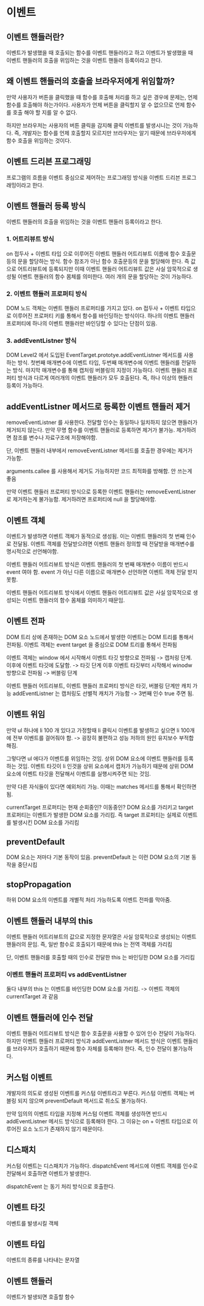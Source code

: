 # 이벤트

## 이벤트 핸들러란? 
이벤트가 발생했을 때 호출되는 함수를 이벤트 핸들러라고 하고 이벤트가 발생했을 때 이벤트 핸들러의 호출을 위임하는 것을 이벤트 핸들러 등록이라고 한다.

## 왜 이벤트 핸들러의 호출을 브라우저에게 위임할까?
만약 사용자가 버튼을 클릭했을 때 함수를 호출해 처리를 하고 싶은 경우에 문제는, 언제 함수를 호출해야 하는가이다. 사용자가 언제 버튼을 클릭할지 알 수 없으므로 언제 함수를 호출 해야 할 지를 알 수 없다.

하지만 브라우저는 사용자의 버튼 클릭을 감지해 클릭 이벤트를 발생시니는 것이 가능하다. 즉, 개발자는 함수를 언제 호출할지 모르지만 브라우저는 알기 때문에 브라우저에게 함수 호출을 위임하는 것이다.

## 이벤트 드리븐 프로그래밍
프로그램의 흐름을 이벤트 중심으로 제어하는 프로그래밍 방식을 이벤트 드리븐 프로그래밍이라고 한다.

## 이벤트 핸들러 등록 방식
이벤트 핸들러의 호출을 위임하는 것을 이벤트 핸들러 등록이라고 한다.

### 1. 어트리뷰트 방식
on 접두사 + 이벤트 타입 으로 이루어진 이벤트 핸들러 어트리뷰트 이름에 함수 호출문 등의 문을 할당하는 방식. 함수 참조가 아닌 함수 호출문등의 문을 할당해야 한다. 즉 값으로 어트리뷰트에 등록되지만 이때 이벤트 핸들러 어트리뷰트 값은 사실 암묵적으로 생성될 이벤트 핸들러의 함수 몸체를 의미한다. 여러 개의 문을 할당하는 것이 가능하다.

### 2. 이벤트 핸들러 프로퍼티 방식
DOM 노드 객체는 이벤트 핸들러 프로퍼티를 가지고 있다. on 접두사 + 이벤트 타입으로 이루어진 프로퍼티 키를 통해서 함수를 바인딩하는 방식이다. 하나의 이벤트 핸들러 프로퍼티에 하나의 이벤트 핸들러만 바인딩할 수 있다는 단점이 있음.

### 3. addEventListner 방식
DOM Level2 에서 도입된 EventTarget.prototye.addEventListner 메서드를 사용하는 방식. 첫번째 매개변수에 이벤트 타입, 두번째 매개변수에 이벤트 핸들러를 전달하는 방식. 마지막 매개변수를 통해 캡처링 버블링의 지정이 가능하다. 이벤트 핸들러 프로퍼티 방식과 다르게 여러개의 이벤트 핸들러가 모두 호출된다. 즉, 하나 이상의 핸들러 등록이 가능하다.

## addEventListner 메서드로 등록한 이벤트 핸들러 제거
removeEventListner 를 사용한다. 전달할 인수는 동일하나 일치하지 않으면 핸들러가 제거되지 않는다. 만약 무명 함수를 이벤트 핸들러로 등록하면 제거가 불가능. 제거하려면 참조를 변수나 자료구조에 저장해야함.

단, 이벤트 핸들러 내부에서 removeEventListner 메서드를 호출한 경우에는 제거가 가능함.

arguments.callee 를 사용해서 제거도 가능하지만 코드 최적화를 방해함. 안 쓰는게 좋음 

만약 이벤트 핸들러 프로퍼티 방식으로 등록한 이벤트 핸들러는 removeEventListner 로 제거하는게 불가능함. 제거하려면 프로퍼티에 null 을 할당해야함.

## 이벤트 객체
이벤트가 발생하면 이벤트 객체가 동적으로 생성됨. 이는 이벤트 핸들러의 첫 번째 인수로 전달됨. 이벤트 객체를 전달받으려면 이벤트 핸들러 정의할 때 전달받을 매개변수를 명시적으로 선언해야함.

이벤트 핸들러 어트리뷰트 방식은 이벤트 핸들러의 첫 번째 매개변수 이름이 반드시 event 여야 함. event 가 아닌 다른 이름으로 매개변수 선언하면 이벤트 객체 전달 받지 못함. 

이벤트 핸들러 어트리뷰트 방식에서 이벤트 핸들러 어트리뷰트 값은 사실 암묵적으로 생성되는 이벤트 핸들러의 함수 몸체를 의미하기 때문임.

## 이벤트 전파
DOM 트리 상에 존재하는 DOM 요소 노드에서 발생한 이벤트는 DOM 트리를 통해서 전파됨. 이벤트 객체는 event target 을 중심으로 DOM 트리를 통해서 전파됨

이벤트 객체는 window 에서 시작해서 이벤트 타깃 방향으로 전파됨 -> 캡처링 단계. 
이후에 이벤트 타깃에 도달함. -> 타깃 단계
이후 이벤트 타깃부터 시작해서 winodw 방향으로 전파됨 -> 버블링 단계

이벤트 핸들러 어트리뷰트, 이벤트 핸들러 프로퍼티 방식은 타깃, 버블링 단계만 캐치 가능
addEventListner 는 캡처링도 선별적 캐치가 가능함 -> 3번째 인수 true 주면 됨.

## 이벤트 위임
만약 ul 하나에 li 100 개 있다고 가정할때 li 클릭시 이벤트를 발생하고 싶으면 li 100개에 전부 이벤트를 걸어줘야 함. -> 굉장히 불편하고 성능 저하의 원인 유지보수 부적합해짐.

그렇다면 ul 에다가 이벤트를 위임하는 것임. 상위 DOM 요소에 이벤트 핸들러를 등록하는 것임. 이벤트 타깃이 li 인것을 상위 요소에서 캡처가 가능하기 때문에 상위 DOM 요소에 이벤트 타깃을 전달해서 이벤트를 실행시켜주면 되는 것임.

만약 다른 자식들이 있다면 예외처리 가능. 이때는 matches 메서드를 통해서 확인하면 됨.

currentTarget 프로퍼티는 현재 순회중인? 이동중인? DOM 요소를 가리키고 target 프로퍼티는 이벤트가 발생한 DOM 요소를 가리킴. 즉 target 프로퍼티는 실제로 이벤트를 발생시킨 DOM 요소를 가리킴

## preventDefault

DOM 요소는 저마다 기본 동작이 있음. preventDefault 는 이런 DOM 요소의 기본 동작을 중단시킴

## stopPropagation
하위 DOM 요소의 이벤트를 개별적 처리 가능하도록 이벤트 전파를 막아줌.

## 이벤트 핸들러 내부의 this
이벤트 핸들러 어트리뷰트의 값으로 지정한 문자열은 사실 암묵적으로 생성되는 이벤트 핸들러의 문임. 즉, 일반 함수로 호출되기 때문에 this 는 전역 객체를 가리킴

단, 이벤트 핸들러를 호출할 때의 인수로 전달한 this 는 바인딩한 DOM 요소를 가리킴

### 이벤트 핸들러 프로퍼티 vs addEventListner
둘다 내부의 this 는 이벤트를 바인딩한 DOM 요소를 가리킴. -> 이벤트 객체의 currentTarget 과 같음

## 이벤트 핸들러에 인수 전달
이벤트 핸들러 어트리뷰트 방식은 함수 호출문을 사용할 수 있어 인수 전달이 가능하다. 하지만 이벤트 핸들러 프로퍼티 방식과 addEventListner 메서드 방식은 이벤트 핸들러를 브라우저가 호출하기 때문에 함수 자체를 등록해야 한다. 즉, 인수 전달이 불가능하다.

## 커스텀 이벤트
개발자의 의도로 생성된 이벤트를 커스텀 이벤트라고 부른다. 커스텀 이벤트 객체는 버블링 되지 않으며 preventDefault 메서드로 취소도 불가능하다.

만약 임의의 이벤트 타입을 지정해 커스텀 이벤트 객체를 생성하면 반드시 addEventListner 메서드 방식으로 등록해야 한다. 그 이유는 on + 이벤트 타입으로 이루어진 요소 노드가 존재하지 않기 때문이다.

## 디스패치
커스텀 이벤트는 디스패치가 가능하다. dispatchEvent 메서드에 이벤트 객체를 인수로 전달해서 호출하면 이벤트가 발생한다.

dispatchEvent 는 동기 처리 방식으로 호출한다. 



## 이벤트 타깃
이벤트를 발생시킬 객체

## 이벤트 타입
이벤트의 종류를 나타내는 문자열

## 이벤트 핸들러
이벤트가 발생되면 호출할 함수
